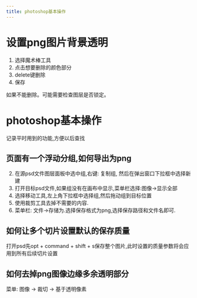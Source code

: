 ```yaml
---
title: photoshop基本操作
---
```


# 设置png图片背景透明

1. 选择魔术棒工具
2. 点击想要删除的颜色部分
3. delete键删除
4. 保存

如果不能删除。可能需要检查图层是否锁定。

# photoshop基本操作

记录平时用到的功能,方便以后查找

## 页面有一个浮动分组,如何导出为png

2. 在源psd文件图层面板中选中组,右键: 复制组, 然后在弹出窗口下拉框中选择新建
3. 打开目标psd文件,如果组没有在画布中显示,菜单栏选择:图像->显示全部
4. 选择移动工具,左上角下拉框中选择组,然后拖动组到目标位置
5. 使用裁剪工具去掉不需要的内容.
6. 菜单栏: 文件->存储为.选择保存格式为png,选择保存路径和文件名即可.


## 如何让多个切片设置默认的保存质量

打开psd先opt + command + shift + s保存整个图片,此时设置的质量参数将会应用到所有后续切片设置


## 如何去掉png图像边缘多余透明部分

菜单: 图像 -> 裁切 -> 基于透明像素
